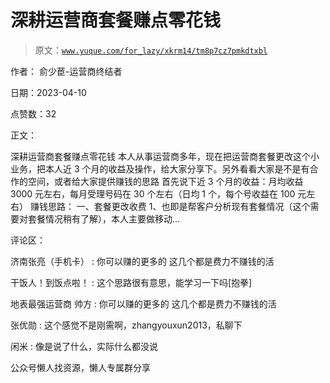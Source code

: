 # 深耕运营商套餐赚点零花钱

> 原文：[`www.yuque.com/for_lazy/xkrm14/tm8p7cz7pmkdtxbl`](https://www.yuque.com/for_lazy/xkrm14/tm8p7cz7pmkdtxbl)



作者： 俞少茞-运营商终结者



日期：2023-04-10



点赞数：32

<ne-card data-card-name="hr" data-card-type="block" id="PO64G" data-event-boundary="card">

正文：



深耕运营商套餐赚点零花钱 本人从事运营商多年，现在把运营商套餐更改这个小业务，把本人近 3 个月的收益及操作，给大家分享下。另外看看大家是不是有合作的空间，或者给大家提供赚钱的思路 首先说下近 3 个月的收益：月均收益 3000 元左右，每月受理号码在 30 个左右（日均 1 个，每个号收益在 100 元左右） 赚钱思路： 一、套餐更改收费 1、也即是帮客户分析现有套餐情况（这个需要对套餐情况稍有了解），本人主要做移动...

<ne-card data-card-name="hr" data-card-type="block" id="nvtlw" data-event-boundary="card">

评论区：



济南张亮（手机卡） : 你可以赚的更多的 这几个都是费力不赚钱的活



干饭人！到饭点啦！ : 这个思路很有意思，能学习一下吗[抱拳]



地表最强运营商 帅方 : 你可以赚的更多的 这几个都是费力不赚钱的活



张优勋 : 这个感觉不是刚需啊，zhangyouxun2013，私聊下



闲米 : 像是说了什么，实际什么都没说

<ne-card data-card-name="hr" data-card-type="block" id="Cb6VV" data-event-boundary="card">

公众号懒人找资源，懒人专属群分享

</ne-card></ne-card></ne-card>